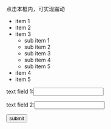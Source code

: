 <html>
<head>
<meta http-equiv="content-type" content="text/html; charset=utf-8" />
<title>嘟嘟的呼噜测试页面</title>
</head>
<body>
<p>点击本框内，可实现震动</p>
<ul>
<li>item 1</li>
<li>item 2</li>
<li>
item 3
<ul>
<li>sub item 1</li>
<li>sub item 2</li>
<li>sub item 3</li>
<li>sub item 4</li>
<li>sub item 5</li>
</ul>
</li>
<li>item 4</li>
<li>item 5</li>
</ul>
</p>
<p class="block">
<form action="#">
<p><label for="inp1">text field 1:</label><input type="text" name="inp1" id="inp1" value="" /></p>
<p><label for="inp2">text field 2:</label><input type="text" name="inp2" id="inp2" value="" /></p>
<p><button type="submit">submit</button></p>
</form>
</p>
</p>
<p class="script-link">
</p>
</p>
</body>
</html>
